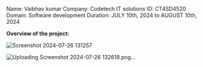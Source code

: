 Name: Vaibhav kumar 
Company: Codetech IT solutions 
ID: CT4SD4520
Domain: Software development 
Duration: JULY 10th, 2024 to AUGUST 10th, 2024

**Overview of the project:**

![Screenshot 2024-07-26 131257](https://github.com/user-attachments/assets/09d4e5a3-38e6-4abb-b411-93697f361d3f)

![Uploading Screenshot 2024-07-26 132618.png…]()

